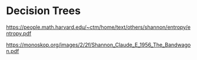 # Decision Trees

https://people.math.harvard.edu/~ctm/home/text/others/shannon/entropy/entropy.pdf

https://monoskop.org/images/2/2f/Shannon_Claude_E_1956_The_Bandwagon.pdf


